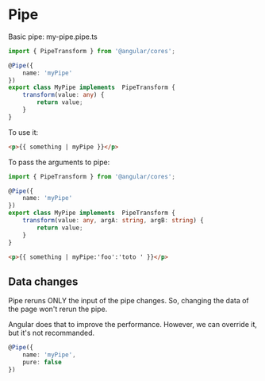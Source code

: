 # Pipe

Basic pipe: my-pipe.pipe.ts

```typescript
import { PipeTransform } from '@angular/cores';

@Pipe({
    name: 'myPipe'
})
export class MyPipe implements  PipeTransform {
    transform(value: any) {
        return value;
    }
}
```

To use it:

```html
<p>{{ something | myPipe }}</p>
```

To pass the arguments to pipe:

```typescript
import { PipeTransform } from '@angular/cores';

@Pipe({
    name: 'myPipe'
})
export class MyPipe implements  PipeTransform {
    transform(value: any, argA: string, argB: string) {
        return value;
    }
}
```

```html
<p>{{ something | myPipe:'foo':'toto ' }}</p>
```

## Data changes

Pipe reruns ONLY the input of the pipe changes. So, changing the data of the page won't rerun the pipe.

Angular does that to improve the performance. However, we can override it, but it's not recommanded.

```typescript
@Pipe({
    name: 'myPipe',
    pure: false
})
```
